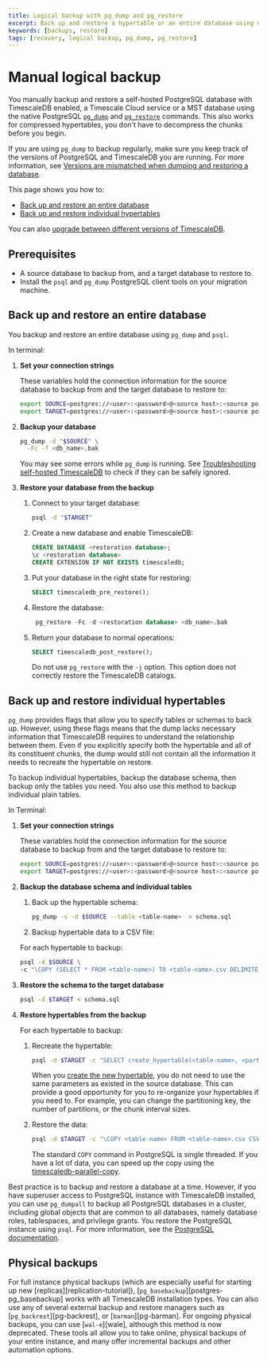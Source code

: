 ```yaml
---
title: Logical backup with pg_dump and pg_restore
excerpt: Back up and restore a hypertable or an entire database using native PostgreSQL commands
keywords: [backups, restore]
tags: [recovery, logical backup, pg_dump, pg_restore]
---
```


# Manual logical backup

You manually backup and restore a self-hosted PostgreSQL database with TimescaleDB enabled, a Timescale Cloud 
service or a MST database using the native 
PostgreSQL [`pg_dump`][pg_dump] and [`pg_restore`][pg_restore] commands. This also works for compressed hypertables, 
you don't have to decompress the chunks before you begin.

If you are using `pg_dump` to backup regularly, make sure you keep
track of the versions of PostgreSQL and TimescaleDB you are running. For more
information, see [Versions are mismatched when dumping and restoring a database][troubleshooting-version-mismatch].

This page shows you how to:

- [Back up and restore an entire database][backup-entire-database]
- [Back up and restore individual hypertables][backup-individual-tables]

You can also [upgrade between different versions of TimescaleDB][timescaledb-upgrade]. 

## Prerequisites

- A source database to backup from, and a target database to restore to.
- Install the `psql` and `pg_dump` PostgreSQL client tools on your migration machine.

## Back up and restore an entire database

You backup and restore an entire database using `pg_dump` and `psql`.  

<Procedure>

In terminal:

1. **Set your connection strings**

   These variables hold the connection information for the source database to backup from and
   the target database to restore to:

   ```bash
   export SOURCE=postgres://<user>:<password>@<source host>:<source port>/<db_name>
   export TARGET=postgres://<user>:<password>@<source host>:<source port>
   ```

1. **Backup your database**

   ```bash
   pg_dump -d "$SOURCE" \
     -Fc -f <db_name>.bak  
   ```
    You may see some errors while `pg_dump` is running. See [Troubleshooting self-hosted TimescaleDB][troubleshooting]
    to check if they can be safely ignored.

1. **Restore your database from the backup**

   1. Connect to your target database:
      ```bash
      psql -d "$TARGET"
      ```

   1. Create a new database and enable TimescaleDB:

      ```sql
      CREATE DATABASE <restoration database>;
      \c <restoration database>
      CREATE EXTENSION IF NOT EXISTS timescaledb;
      ```
   
   1. Put your database in the right state for restoring:

       ```sql
       SELECT timescaledb_pre_restore();
       ```

   1. Restore the database:

      ```sql
       pg_restore -Fc -d <restoration database> <db_name>.bak
       ```
      
   1. Return your database to normal operations: 

      ```sql
      SELECT timescaledb_post_restore();
      ```
      Do not use `pg_restore` with the `-j` option. This option does not correctly restore the 
      TimescaleDB catalogs.

</Procedure>


## Back up and restore individual hypertables

`pg_dump` provides flags that allow you to specify tables or schemas
to back up. However, using these flags means that the dump lacks necessary
information that TimescaleDB requires to understand the relationship between
them. Even if you explicitly specify both the hypertable and all of its
constituent chunks, the dump would still not contain all the information it
needs to recreate the hypertable on restore.

To backup individual hypertables, backup the database schema, then backup only the tables 
you need. You also use this method to backup individual plain tables.

<procedure>
In Terminal:

1. **Set your connection strings**

   These variables hold the connection information for the source database to backup from and
   the target database to restore to:

   ```bash
   export SOURCE=postgres://<user>:<password>@<source host>:<source port>/<db_name>
   export TARGET=postgres://<user>:<password>@<source host>:<source port>/<db_name>
   ```

1. **Backup the database schema and individual tables**

   1. Back up the hypertable schema:

      ```bash
      pg_dump -s -d $SOURCE --table <table-name>  > schema.sql
      ```

   1.  Backup hypertable data to a CSV file:
   
      For each hypertable to backup:
      ```bash
      psql -d $SOURCE \
      -c "\COPY (SELECT * FROM <table-name>) TO <table-name>.csv DELIMITER ',' CSV"
      ```

1. **Restore the schema to the target database**

    ```bash
    psql -d $TARGET < schema.sql
    ```

1. **Restore hypertables from the backup**

   For each hypertable to backup:
   1.  Recreate the hypertable:

       ```bash
       psql -d $TARGET -c "SELECT create_hypertable(<table-name>, <partition>)"
       ```
       When you [create the new hypertable][create_hypertable], you do not need to use the 
       same parameters as existed in the source database. This
       can provide a good opportunity for you to re-organize your hypertables if
       you need to. For example, you can change the partitioning key, the number of
       partitions, or the chunk interval sizes.

   1.  Restore the data:

       ```bash
       psql -d $TARGET -c "\COPY <table-name> FROM <table-name>.csv CSV"
       ```

       The standard `COPY` command in PostgreSQL is single threaded. If you have a
       lot of data, you can speed up the copy using the [timescaledb-parallel-copy][parallel importer].

</procedure>

Best practice is to backup and restore a database at a time. However, if you have superuser access to 
PostgreSQL instance with TimescaleDB installed, you can use `pg_dumpall` to backup all PostgreSQL databases in a 
cluster, including global objects that are common to all databases, namely database roles, tablespaces,
and privilege grants. You restore the PostgreSQL instance using `psql`. For more information, see the
[PostgreSQL documentation][postgres-docs].


## Physical backups

For full instance physical backups (which are especially useful for starting up
new [replicas][replication-tutorial]), [`pg_basebackup`][postgres-pg_basebackup]
works with all TimescaleDB installation types. You can also use any of several
external backup and restore managers such as [`pg_backrest`][pg-backrest], or [`barman`][pg-barman]. For ongoing physical backups, you can use
[`wal-e`][wale], although this method is now deprecated. These tools all allow
you to take online, physical backups of your entire instance, and many offer
incremental backups and other automation options.

[parallel importer]: https://github.com/timescale/timescaledb-parallel-copy
[pg_dump]: https://www.postgresql.org/docs/current/static/app-pgdump.html
[pg_restore]: https://www.postgresql.org/docs/current/static/app-pgrestore.html
[timescaledb_pre_restore]: /api/:currentVersion:/administration/#timescaledb_pre_restore
[timescaledb_post_restore]: /api/:currentVersion:/administration/#timescaledb_post_restore
[timescaledb-upgrade]: /self-hosted/:currentVersion:/upgrades/
[troubleshooting]: /self-hosted/:currentVersion:/troubleshooting/
[troubleshooting-version-mismatch]: /self-hosted/:currentVersion:/troubleshooting/#versions-are-mismatched-when-dumping-and-restoring-a-database
[postgres-docs]: https://www.postgresql.org/docs/17/backup-dump.html#BACKUP-DUMP-ALL
[backup-entire-database]: /self-hosted/:currentVersion:/backup-and-restore/logical-backup/#back-up-and-restore-an-entire-database
[backup-individual-tables]: /self-hosted/:currentVersion:/backup-and-restore/logical-backup/#back-up-and-restore-individual-hypertables
[create_hypertable]: /api/:currentVersion:/hypertable/create_hypertable/
